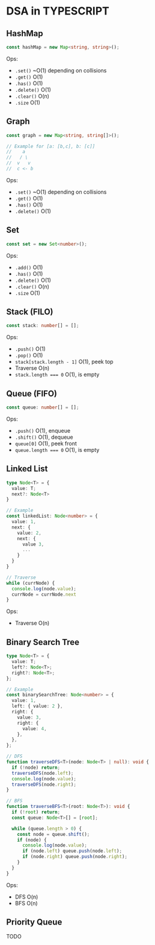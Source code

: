 # DSA in TYPESCRIPT

## HashMap

```typescript
const hashMap = new Map<string, string>();
```

Ops:

- `.set()` ~O(1) depending on collisions
- `.get()` O(1)
- `.has()` O(1)
- `.delete()` O(1)
- `.clear()` O(n)
- `.size` O(1)

## Graph

```typescript
const graph = new Map<string, string[]>();

// Example for [a: [b,c], b: [c]]
//    a
//   / \
//  v   v
//  c <- b
```

Ops:

- `.set()` ~O(1) depending on collisions
- `.get()` O(1)
- `.has()` O(1)
- `.delete()` O(1)

## Set

```typescript
const set = new Set<number>();
```

Ops:

- `.add()` O(1)
- `.has()` O(1)
- `.delete()` O(1)
- `.clear()` O(n)
- `.size` O(1)

## Stack (FILO)

```typescript
const stack: number[] = [];
```

Ops:

- `.push()` O(1)
- `.pop()` O(1)
- `stack[stack.length - 1]` O(1), peek top
- Traverse O(n)
- `stack.length === 0` O(1), is empty

## Queue (FIFO)

```typescript
const queue: number[] = [];
```

Ops:

- `.push()` O(1), enqueue
- `.shift()` O(1), dequeue
- `queue[0]` O(1), peek front
- `queue.length === 0` O(1), is empty

## Linked List

```typescript
type Node<T> = {
  value: T;
  next?: Node<T>
}

// Example
const linkedList: Node<number> = {
  value: 1,
  next: {
    value: 2,
    next: {
      value 3,
      ...
    }
  }
}

// Traverse
while (currNode) {
  console.log(node.value);
  currNode = currNode.next
}
```

Ops:

- Traverse O(n)

## Binary Search Tree

```typescript
type Node<T> = {
  value: T;
  left?: Node<T>;
  right?: Node<T>;
};

// Example
const binarySearchTree: Node<number> = {
  value: 1,
  left: { value: 2 },
  right: {
    value: 3,
    right: {
      value: 4,
    },
  },
};

// DFS
function traverseDFS<T>(node: Node<T> | null): void {
  if (!node) return;
  traverseDFS(node.left);
  console.log(node.value);
  traverseDFS(node.right);
}

// BFS
function traverseBFS<T>(root: Node<T>): void {
  if (!root) return;
  const queue: Node<T>[] = [root];

  while (queue.length > 0) {
    const node = queue.shift();
    if (node) {
      console.log(node.value);
      if (node.left) queue.push(node.left);
      if (node.right) queue.push(node.right);
    }
  }
}
```

Ops:

- DFS O(n)
- BFS O(n)

## Priority Queue

TODO
